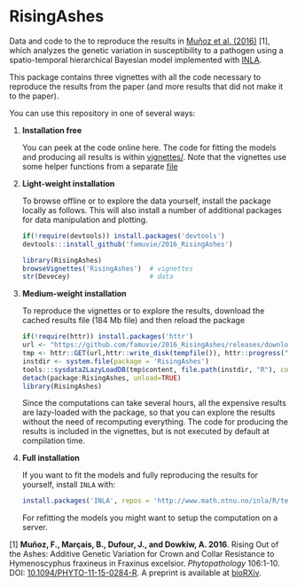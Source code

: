 # RisingAshes

Data and code to the to reproduce the results in [Muñoz et al. 
(2016)](http://dx.doi.org/10.1094/PHYTO-11-15-0284-R) [1], which analyzes the
genetic variation in susceptibility to a pathogen using a spatio-temporal
hierarchical Bayesian model implemented with [INLA](http://www.r-inla.org/).

This package contains three vignettes with all the code necessary to reproduce
the results from the paper (and more results that did not make it to the paper).

You can use this repository in one of several ways:

1. **Installation free**

    You can peek at the code online here. The code for fitting the models and 
    producing all results is within [vignettes/](vignettes). Note that the
    vignettes use some helper functions from a separate [file](R/helpers.R)


2. **Light-weight installation**

    To browse offline or to explore the data yourself, install the package 
    locally as follows. This will also install a number of additional packages
    for data manipulation and plotting.

    ```r 
    if(!require(devtools)) install.packages('devtools')
    devtools:::install_github('famuvie/2016_RisingAshes')
    ```
    
    ```r
    library(RisingAshes)
    browseVignettes('RisingAshes')  # vignettes
    str(Devecey)                    # data
    ```

3. **Medium-weight installation**

    To reproduce the vignettes or to explore the results, download the cached 
    results file (184 Mb file) and then reload the package

    ```r
    if(!require(httr)) install.packages('httr')
    url <- "https://github.com/famuvie/2016_RisingAshes/releases/download/V1.0/sysdata.rda"
    tmp <- httr::GET(url,httr::write_disk(tempfile()), httr::progress("down"))
    instdir <- system.file(package = 'RisingAshes')
    tools:::sysdata2LazyLoadDB(tmp$content, file.path(instdir, "R"), compress = 3L)
    detach(package:RisingAshes, unload=TRUE)
    library(RisingAshes)
    ```

    Since the computations can take several hours, all the expensive results are
    lazy-loaded with the package, so that you can explore the results without
    the need of recomputing everything. The code for producing the results is
    included in the vignettes, but is not executed by default at compilation 
    time.
  
4. **Full installation**

    If you want to fit the models and fully reproducing the results for yourself, 
    install `INLA` with:

    ```r
    install.packages('INLA', repos = 'http://www.math.ntnu.no/inla/R/testing')
    ```
    
    For refitting the models you might want to setup the computation on a
    server.


[1] **Muñoz, F., Marçais, B., Dufour, J., and Dowkiw, A. 2016**. Rising Out of 
the Ashes: Additive Genetic Variation for Crown and Collar Resistance to 
Hymenoscyphus fraxineus in Fraxinus excelsior. *Phytopathology* 106:1-10. DOI: 
[10.1094/PHYTO-11-15-0284-R](http://dx.doi.org/10.1094/PHYTO-11-15-0284-R). A
preprint is available at [bioRXiv](http://dx.doi.org/10.1101/031393).
